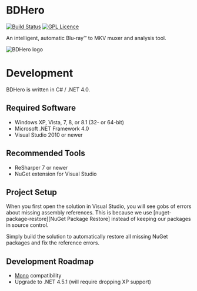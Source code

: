 # BDHero

[![Build Status](https://travis-ci.com/rafntor/bdhero.svg?branch=master)](https://travis-ci.com/rafntor/bdhero) [![GPL Licence](https://badges.frapsoft.com/os/gpl/gpl.png?v=103)](https://opensource.org/licenses/GPL-3.0/)

An intelligent, automatic Blu-ray™ to MKV muxer and analysis tool.

![BDHero logo](http://i.bdhero.org/logo/v5/bdhero_gui_128x100_trim.png)

# Development

BDHero is written in C# / .NET 4.0.

## Required Software

*  Windows XP, Vista, 7, 8, or 8.1 (32- or 64-bit)
*  Microsoft .NET Framework 4.0
*  Visual Studio 2010 or newer

## Recommended Tools

*  ReSharper 7 or newer
*  NuGet extension for Visual Studio

## Project Setup

When you first open the solution in Visual Studio, you will see gobs of errors about missing assembly references.
This is because we use [nuget-package-restore][NuGet Package Restore] instead of keeping our packages in source control.

Simply build the solution to automatically restore all missing NuGet packages and fix the reference errors.

## Development Roadmap

*  [Mono][mono] compatibility
*  Upgrade to .NET 4.5.1 (will require dropping XP support)

[nuget-package-restore]: http://docs.nuget.org/docs/reference/package-restore

[mono]: http://mono-project.com/

[bdinfo]: http://cinemasquid.com/blu-ray/tools/bdinfo
[ffmpeg]: http://ffmpeg.org/
[mkvtoolnix]: http://bunkus.org/videotools/mkvtoolnix/

[tmdb]: http://tmdb.org/
[tvdb]: http://thetvdb.com/
[chapterdb]: http://chapterdb.org/
